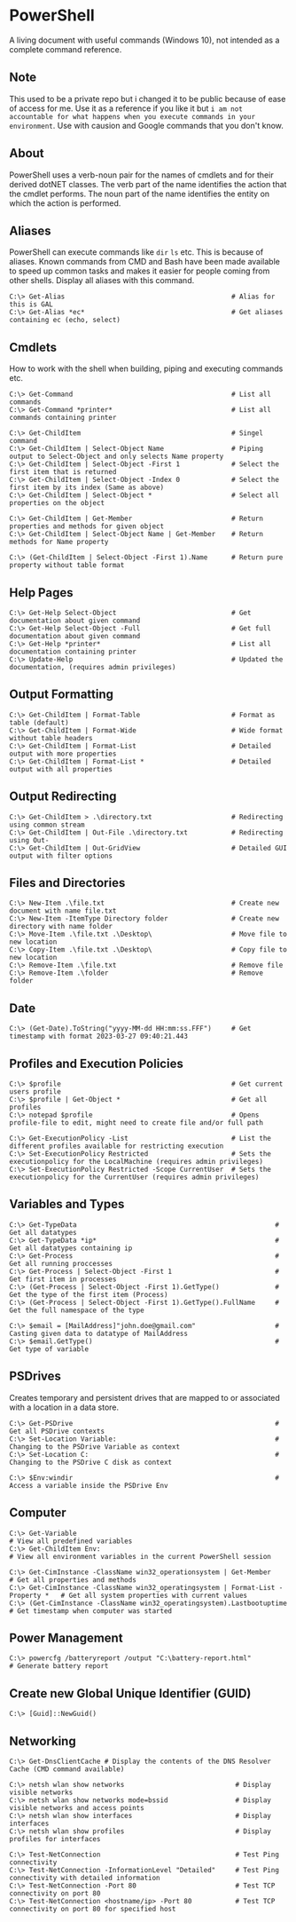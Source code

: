 # PowerShell
A living document with useful commands (Windows 10), not intended as a complete command reference.

## Note
This used to be a private repo but i changed it to be public because of ease of access for me. Use it as a reference if you like it but `i am not accountable for what happens when you execute commands in your environment`. Use with causion and Google commands that you don't know.

## About
PowerShell uses a verb-noun pair for the names of cmdlets and for their derived dotNET classes. The verb part of the name identifies the action that the cmdlet performs. The noun part of the name identifies the entity on which the action is performed.

## Aliases
PowerShell can execute commands like `dir` `ls` etc. This is because of aliases. Known commands from CMD and Bash have been made available to speed up common tasks and makes it easier for people coming from other shells. Display all aliases with this command.
```
C:\> Get-Alias                                          # Alias for this is GAL
C:\> Get-Alias *ec*                                     # Get aliases containing ec (echo, select)
```

## Cmdlets
How to work with the shell when building, piping and executing commands etc.
```
C:\> Get-Command                                        # List all commands
C:\> Get-Command *printer*                              # List all commands containing printer

C:\> Get-ChildItem                                      # Singel command
C:\> Get-ChildItem | Select-Object Name                 # Piping output to Select-Object and only selects Name property
C:\> Get-ChildItem | Select-Object -First 1             # Select the first item that is returned
C:\> Get-ChildItem | Select-Object -Index 0             # Select the first item by its index (Same as above)
C:\> Get-ChildItem | Select-Object *                    # Select all properties on the object

C:\> Get-ChildItem | Get-Member                         # Return properties and methods for given object
C:\> Get-ChildItem | Select-Object Name | Get-Member    # Return methods for Name property

C:\> (Get-ChildItem | Select-Object -First 1).Name      # Return pure property without table format
```

## Help Pages
```
C:\> Get-Help Select-Object                             # Get documentation about given command
C:\> Get-Help Select-Object -Full                       # Get full documentation about given command
C:\> Get-Help *printer*                                 # List all documentation containing printer
C:\> Update-Help                                        # Updated the documentation, (requires admin privileges)
```

## Output Formatting
```
C:\> Get-ChildItem | Format-Table                       # Format as table (default)
C:\> Get-ChildItem | Format-Wide                        # Wide format without table headers
C:\> Get-ChildItem | Format-List                        # Detailed output with more properties
C:\> Get-ChildItem | Format-List *                      # Detailed output with all properties
```

## Output Redirecting
```
C:\> Get-ChildItem > .\directory.txt                    # Redirecting using common stream
C:\> Get-ChildItem | Out-File .\directory.txt           # Redirecting using Out-
C:\> Get-ChildItem | Out-GridView                       # Detailed GUI output with filter options
```

## Files and Directories
```
C:\> New-Item .\file.txt                                # Create new document with name file.txt
C:\> New-Item -ItemType Directory folder                # Create new directory with name folder
C:\> Move-Item .\file.txt .\Desktop\                    # Move file to new location
C:\> Copy-Item .\file.txt .\Desktop\                    # Copy file to new location
C:\> Remove-Item .\file.txt                             # Remove file
C:\> Remove-Item .\folder                               # Remove folder
```

## Date
```
C:\> (Get-Date).ToString("yyyy-MM-dd HH:mm:ss.FFF")     # Get timestamp with format 2023-03-27 09:40:21.443
```

## Profiles and Execution Policies
```
C:\> $profile                                           # Get current users profile
C:\> $profile | Get-Object *                            # Get all profiles
C:\> notepad $profile                                   # Opens profile-file to edit, might need to create file and/or full path

C:\> Get-ExecutionPolicy -List                          # List the different profiles available for restricting execution
C:\> Set-ExecutionPolicy Restricted                     # Sets the executionpolicy for the LocalMachine (requires admin privileges)
C:\> Set-ExecutionPolicy Restricted -Scope CurrentUser  # Sets the executionpolicy for the CurrentUser (requires admin privileges)
```

## Variables and Types
```
C:\> Get-TypeData                                                  # Get all datatypes
C:\> Get-TypeData *ip*                                             # Get all datatypes containing ip
C:\> Get-Process                                                   # Get all running proccesses
C:\> Get-Process | Select-Object -First 1                          # Get first item in processes
C:\> (Get-Process | Select-Object -First 1).GetType()              # Get the type of the first item (Process)
C:\> (Get-Process | Select-Object -First 1).GetType().FullName     # Get the full namespace of the type

C:\> $email = [MailAddress]"john.doe@gmail.com"                    # Casting given data to datatype of MailAddress
C:\> $email.GetType()                                              # Get type of variable
```

## PSDrives
Creates temporary and persistent drives that are mapped to or associated with a location in a data store. 
```
C:\> Get-PSDrive                                                   # Get all PSDrive contexts
C:\> Set-Location Variable:                                        # Changing to the PSDrive Variable as context
C:\> Set-Location C:                                               # Changing to the PSDrive C disk as context

C:\> $Env:windir                                                   # Access a variable inside the PSDrive Env
```

## Computer
```
C:\> Get-Variable                                                                 # View all predefined variables
C:\> Get-ChildItem Env:                                                           # View all environment variables in the current PowerShell session

C:\> Get-CimInstance -ClassName win32_operationsystem | Get-Member                # Get all properties and methods
C:\> Get-CimInstance -ClassName win32_operatingsystem | Format-List -Property *   # Get all system properties with current values
C:\> (Get-CimInstance -ClassName win32_operatingsystem).Lastbootuptime            # Get timestamp when computer was started
```

## Power Management
```
C:\> powercfg /batteryreport /output "C:\battery-report.html"                     # Generate battery report
```

## Create new Global Unique Identifier (GUID)
```
C:\> [Guid]::NewGuid()
```

## Networking
```
C:\> Get-DnsClientCache # Display the contents of the DNS Resolver Cache (CMD command available)

C:\> netsh wlan show networks                            # Display visible networks
C:\> netsh wlan show networks mode=bssid                 # Display visible networks and access points
C:\> netsh wlan show interfaces                          # Display interfaces
C:\> netsh wlan show profiles                            # Display profiles for interfaces

C:\> Test-NetConnection                                  # Test Ping connectivity
C:\> Test-NetConnection -InformationLevel "Detailed"     # Test Ping connectivity with detailed information
C:\> Test-NetConnection -Port 80                         # Test TCP connectivity on port 80
C:\> Test-NetConnection <hostname/ip> -Port 80           # Test TCP connectivity on port 80 for specified host
```
